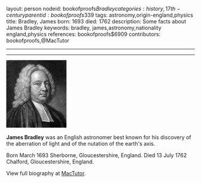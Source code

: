 layout: person
nodeid: bookofproofs$Bradley
categories: history,17th-century
parentid: bookofproofs$339
tags: astronomy,origin-england,physics
title: Bradley, James
born: 1693
died: 1762
description: Some facts about James Bradley
keywords: bradley, james,astronomy,nationality england,physics
references: bookofproofs$6909
contributors: bookofproofs,@MacTutor

---


---

![Bradley.jpg](https://github.com/bookofproofs/bookofproofs.github.io/blob/main/_sources/_assets/images/portraits/Bradley.jpg?raw=true)

**James Bradley** was an English astronomer best known for his discovery of the aberration of light and of the nutation of the earth's axis.

Born March 1693 Sherborne, Gloucestershire, England. Died 13 July 1762 Chalford, Gloucestershire, England.


View full biography at [MacTutor](https://mathshistory.st-andrews.ac.uk/Biographies/Bradley/).